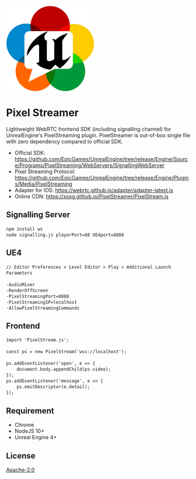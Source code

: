 ![](logo.png)

# Pixel Streamer

Lightweight WebRTC frontend SDK (including signalling channel) for UnrealEngine's PixelStreaming plugin. PixelStreamer is out-of-box single file with zero dependency compared to official SDK.

- Official SDK: https://github.com/EpicGames/UnrealEngine/tree/release/Engine/Source/Programs/PixelStreaming/WebServers/SignallingWebServer
- Pixel Streaming Protocol: https://github.com/EpicGames/UnrealEngine/tree/release/Engine/Plugins/Media/PixelStreaming
- Adapter for IOS: https://webrtc.github.io/adapter/adapter-latest.js
- Online CDN: https://xosg.github.io/PixelStreamer/PixelStream.js

## Signalling Server

```
npm install ws
node signalling.js playerPort=88 UE4port=8888
```

## UE4

```
// Editor Preferences > Level Editor > Play > Additional Launch Parameters

-AudioMixer
-RenderOffScreen
-PixelStreamingPort=8888
-PixelStreamingIP=localhost
-AllowPixelStreamingCommands
```

## Frontend

```
import 'PixelStream.js';

const ps = new PixelStream('wss://localhost');

ps.addEventListener('open', e => {
    document.body.appendChild(ps.video);
});
ps.addEventListener('message', e => {
    ps.emitDescriptor(e.detail);
});
```

## Requirement

- Chrome
- NodeJS 10+
- Unreal Engine 4+

## License

[Apache-2.0](./LICENSE)
